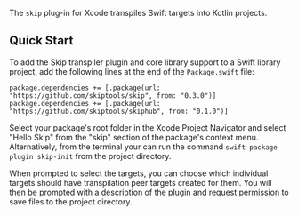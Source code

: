 The `skip` plug-in for Xcode transpiles Swift targets into Kotlin projects.

## Quick Start

To add the Skip transpiler plugin and core library support to a Swift library
project, add the following lines at the end of the `Package.swift` file:

```
package.dependencies += [.package(url: "https://github.com/skiptools/skip", from: "0.3.0")]
package.dependencies += [.package(url: "https://github.com/skiptools/skiphub", from: "0.1.0")]
```

Select your package's root folder in the Xcode Project Navigator
and select "Hello Skip" from the "skip" section of the package's
context menu.
Alternatively, from the terminal your can run the command 
`swift package plugin skip-init` from the project directory. 

When prompted to select the targets, you can choose which individual
targets should have transpilation peer targets created for them.
You will then be prompted with a description of the plugin and
request permission to save files to the project directory.
